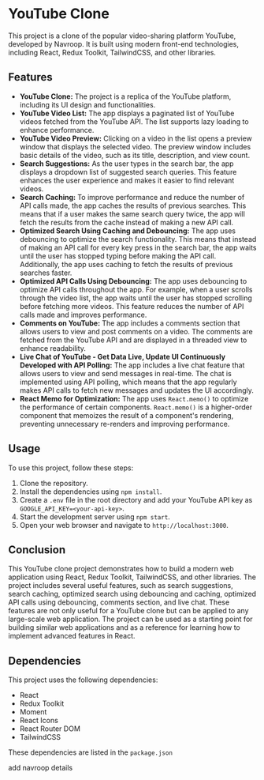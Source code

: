 # YouTube Clone

This project is a clone of the popular video-sharing platform YouTube, developed by Navroop. It is built using modern front-end technologies, including React, Redux Toolkit, TailwindCSS, and other libraries.

## Features

- **YouTube Clone:** The project is a replica of the YouTube platform, including its UI design and functionalities.
- **YouTube Video List:** The app displays a paginated list of YouTube videos fetched from the YouTube API. The list supports lazy loading to enhance performance.
- **YouTube Video Preview:** Clicking on a video in the list opens a preview window that displays the selected video. The preview window includes basic details of the video, such as its title, description, and view count.
- **Search Suggestions:** As the user types in the search bar, the app displays a dropdown list of suggested search queries. This feature enhances the user experience and makes it easier to find relevant videos.
- **Search Caching:** To improve performance and reduce the number of API calls made, the app caches the results of previous searches. This means that if a user makes the same search query twice, the app will fetch the results from the cache instead of making a new API call.
- **Optimized Search Using Caching and Debouncing:** The app uses debouncing to optimize the search functionality. This means that instead of making an API call for every key press in the search bar, the app waits until the user has stopped typing before making the API call. Additionally, the app uses caching to fetch the results of previous searches faster.
- **Optimized API Calls Using Debouncing:** The app uses debouncing to optimize API calls throughout the app. For example, when a user scrolls through the video list, the app waits until the user has stopped scrolling before fetching more videos. This feature reduces the number of API calls made and improves performance.
- **Comments on YouTube:** The app includes a comments section that allows users to view and post comments on a video. The comments are fetched from the YouTube API and are displayed in a threaded view to enhance readability.
- **Live Chat of YouTube - Get Data Live, Update UI Continuously Developed with API Polling:** The app includes a live chat feature that allows users to view and send messages in real-time. The chat is implemented using API polling, which means that the app regularly makes API calls to fetch new messages and updates the UI accordingly.
- **React Memo for Optimization:** The app uses `React.memo()` to optimize the performance of certain components. `React.memo()` is a higher-order component that memoizes the result of a component's rendering, preventing unnecessary re-renders and improving performance.

## Usage

To use this project, follow these steps:

1. Clone the repository.
2. Install the dependencies using `npm install`.
3. Create a `.env` file in the root directory and add your YouTube API key as `GOOGLE_API_KEY=<your-api-key>`.
4. Start the development server using `npm start`.
5. Open your web browser and navigate to `http://localhost:3000`.

## Conclusion

This YouTube clone project demonstrates how to build a modern web application using React, Redux Toolkit, TailwindCSS, and other libraries. The project includes several useful features, such as search suggestions, search caching, optimized search using debouncing and caching, optimized API calls using debouncing, comments section, and live chat. These features are not only useful for a YouTube clone but can be applied to any large-scale web application. The project can be used as a starting point for building similar web applications and as a reference for learning how to implement advanced features in React.

## Dependencies

This project uses the following dependencies:

- React
- Redux Toolkit
- Moment
- React Icons
- React Router DOM
- TailwindCSS

These dependencies are listed in the `package.json`


add navroop details